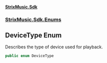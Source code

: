 #### [StrixMusic.Sdk](./index.md 'index')
### [StrixMusic.Sdk.Enums](./StrixMusic-Sdk-Enums.md 'StrixMusic.Sdk.Enums')
## DeviceType Enum
Describes the type of device used for playback.  
```csharp
public enum DeviceType
```

